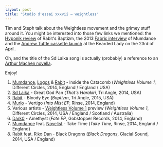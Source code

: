 ```yaml
---
layout: post
title: "Studio d'essai xxxvii – weightless"
---
```


Tim and Steph talk about the Weightless movement and the grimey stuff around it. You might be interested into those few links we mentioned: the [Hyponik review](http://hyponik.com/reviews/rabit-baptizm-tri-angle/) of Rabit's Baptizm, the 2013 [Fabric interview](http://www.fabriclondon.com/blog/view/in-reverse-revisiting-processes-whilst-looking-forward-with-mumdance) of Mumdance and the [Andrew Tuttle cassette launch](https://www.facebook.com/events/302053286619227) at the Bearded Lady on the 23rd of April.

Oh, and the title of the Sd Laika song is actually (probably) a reference to an [Arthur Machen novella](https://en.wikipedia.org/wiki/The_Great_God_Pan).

Enjoy!

1. [Mumdance](https://musicbrainz.org/artist/03ea3ca0-ddbc-4a8d-8428-7cb5069c1e3e), [Logos](https://musicbrainz.org/artist/7e86592a-c2cb-4b42-83f4-b94cb8bf33e4) & [Rabit](https://musicbrainz.org/artist/2e6c4963-cb32-4276-8b51-9c2c61de19ca) - Inside the Catacomb (_Weightless Volume 1_, Different Circles, 2014, England / England / USA)
1. [Sd Laika](https://musicbrainz.org/artist/f612a52c-5ee2-4eaf-b638-aa51eec4250a) - Great God Pan (_That's Harakiri_, Tri Angle, 2014, USA)
1. [Rabit](https://musicbrainz.org/artist/2e6c4963-cb32-4276-8b51-9c2c61de19ca) - Bloody Eye (_Baptizm_, Tri Angle, 2015, USA)
1. [Murlo](https://musicbrainz.org/artist/e0d2da7b-40df-4683-879d-08c4c20c1d42) - Vertigo (_Into Mist EP_, Rinse, 2014, England)
1. Various artists - [Weightless Volume 1](https://musicbrainz.org/release/3be4df69-e120-404a-a619-c2ee1b3ad9b2) preview (_Weightless Volume 1_, Different Circles, 2014, USA / England / Scotland / Australia)
1. [Dark0](https://musicbrainz.org/artist/cd11afeb-39f1-4e8a-a370-4b2dc6ad15c9) - Amethyst (_Fate EP_, Gobstopper Records, 2014, England)
1. [Mumdance](https://musicbrainz.org/artist/03ea3ca0-ddbc-4a8d-8428-7cb5069c1e3e) feat. [Novelist](https://musicbrainz.org/artist/2c889972-702b-4926-9624-0c5c4ef2b35e) - Take Time (_Take Time_, Rinse, 2014, England / England)
1. [Rabit](https://musicbrainz.org/artist/2e6c4963-cb32-4276-8b51-9c2c61de19ca) feat. [Riko Dan](https://musicbrainz.org/artist/085f02e9-5689-4656-b15e-e96f1b68bd5a) - Black Dragons (_Black Dragons_, Glacial Sound, 2014, USA / England)